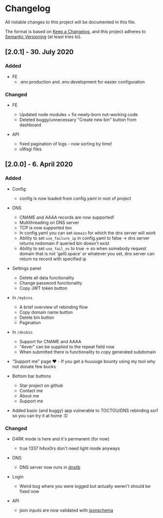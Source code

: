 # Changelog

All notable changes to this project will be documented in this file.

The format is based on [Keep a Changelog](https://keepachangelog.com/en/1.0.0/),
and this project adheres to [Semantic Versioning](https://semver.org/spec/v2.0.0.html) (at least tries to).

## [2.0.1] - 30. July 2020

### Added

- FE
  - .env.production and .env.development for easier configuration

### Changed

- FE
  - Updated node modules + fix newly-born not-working code
  - Deleted buggy/unnecessary "Create new bin" button from dashboard

- API
  - fixed pagination of logs - now sorting by time!
  - uWsgi files

## [2.0.0] - 6. April 2020

### Added

- Config
  - config is now loaded from config.yaml in root of project

- DNS
  - CNAME and AAAA records are now supported!
  - Multithreading on DNS server
  - TCP is now supported too
  - In config.yaml you can set `domain` for which the dns server will work
  - Ability to set `use_failure_ip` in config.yaml to false -> dns server returns nxdomain if queried bin doesn't exist
  - Ability to set `use_fail_ns` to true -> so when somebody request domain that is not 'gel0.space' or whatever you set, dns server can return ns record with specified ip

- Settings panel
  - Delete all data functionality
  - Change password functionality
  - Copy JWT token button

- In `/mybins`
  - A brief overview of rebinding flow
  - Copy domain name button
  - Delete bin button
  - Pagination

- In `/dnsbin`
  - Support for CNAME and AAAA
  - "4ever" can be supplied to the repeat field now
  - When submitted there is functionality to copy generated subdomain

- "Support me" page ❤️ - If you get a huuuuge bounty using my tool why not donate few bucks

- Bottom bar buttons
  - Star project on github
  - Contact me
  - About me
  - Support me

- Added basic (and buggy) app vulnerable to TOCTOU/DNS rebinding ssrf so you can try it at home :D

### Changed
- D4RK mode is here and it's permanent (for now)
  - true 1337 h4xx0rs don't need light mode anyways

- DNS
  - DNS server now runs in [dnslib](https://pypi.org/project/dnslib/)

- Login
  - Weird bug where you were logged but actually weren't should be fixed now

- API
  - json inputs are now validated with [jsonschema](https://pypi.org/project/jsonschema/)
